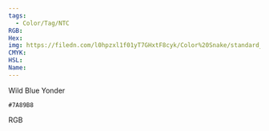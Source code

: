 ```yaml
---
tags:
  - Color/Tag/NTC
RGB:
Hex:
img: https://filedn.com/l0hpzxl1f01yT7GHxtF8cyk/Color%20Snake/standard_csv_to_svg//7A89B8.svg
CMYK:
HSL:
Name:
---
```

Wild Blue Yonder
```palette
#7A89B8
```
RGB
